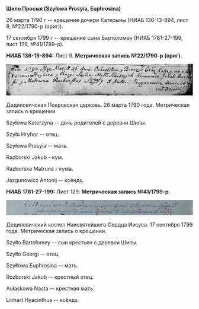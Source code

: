 **Шило Просыя (Szyłowa Prosyia, Euphrosina)**

26 марта 1790 г -- крещение дочери Катерыны (НИАБ 136-13-894, лист 9,
№22/1790-р (ориг)).

17 сентября 1799 г -- крещение сына Бартоломея (НИАБ 1781-27-199, лист
129, №41/1799-р).

**НИАБ 136-13-894:** Лист 9. **Метрическая запись №22/1790-р (ориг).**

![](./media/ad586ff3f9b8c2890b8d68f0cd65bdf94aae2f5b.png)

Дедиловичская Покровская церковь. 26 марта 1790 года. Метрическая запись
о крещении.

Szyłowa Katerzyna -- дочь родителей с деревни Шилы.

Szyło Hryhor -- отец.

Szyłowa Prosyia -- мать.

Razborski Jakub - кум.

Razborska Matruna - кума.

Jazgunowicz Antonij -- ксёндз.

**НИАБ 1781-27-199:** Лист 129. **Метрическая запись №41/1799-р.**

![](./media/42f480e8a3a01d3179b9ee17ecffec98f0f60c81.png)

Дедиловичский костел Наисвятейшего Сердца Иисуса. 17 сентября 1799 года.
Метрическая запись о крещении.

Szyłło Bartołomey -- сын крестьян с деревни Шилы.

Szyłło Georgi -- отец.

Szyłłowa Euphrosina -- мать.

Rozborski Jakub -- крестный отец.

Aułaskowa Nasta -- крестная мать.

Linhart Hyacinthus -- ксёндз.

